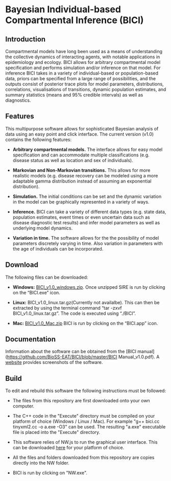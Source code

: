 # Bayesian Individual-based Compartmental Inference (BICI)

## Introduction

Compartmental models have long been used as a means of understanding the collective dynamics of interacting agents, with notable applications in epidemiology and ecology. BICI allows for arbitrary compartmental model specification and performs simulation and/or inference on that model.
For inference BICI takes in a variety of individual-based or population-based data, priors can be specified from a large range of possibilities, and the outputs consist of posterior trace plots for model parameters, distributions, correlations, visualisations of transitions, dynamic population estimates, and summary statistics (means and 95% credible intervals) as well as diagnostics.

## Features

This multipurpose software allows for sophisticated Bayesian analysis of data using an easy point and click interface.
The current version (v1.0) contains the following features:

* **Arbitrary compartmental models.** The interface allows for easy model specification and can accommodate multiple classifications (e.g. disease status as well as location and sex of individuals).

* **Markovian and Non-Markovian transitions.** This allows for more realistic models (e.g. disease recovery can be modeled using a more adaptable gamma distribution instead of assuming an exponential distribution).

* **Simulation.** The initial conditions can be set and the dynamic variation in the model can be graphically represented in a variety of ways.

* **Inference.** BICI can take a variety of different data types (e.g. state data, population estimates, event times or even uncertain data such as disease diagnostic test results) and infer model parameters as well as underlying model dynamics.

* **Variation in time.** The software allows for the the possibility of model parameters discretely varying in time. Also variation in parameters with the age of individuals can be incorporated.

## Download

The following files can be downloaded:

* **Windows:** [BICI_v1.0_windows.zip](https://github.com/BioSS-EAT/BICI/releases/download/v1.0/BICI_v1.0_windows.zip). Once unzipped SIRE is run by clicking on the “BICI.exe” icon.

* **Linux:** BICI_v1.0_linux.tar.gz(Currently not availalbe). This can then be extracted by using the terminal command “tar -zxvf BICI_v1.0_linux.tar.gz”. The code is executed using “./BICI”.

* **Mac:** [BICI_v1.0_Mac.zip](https://github.com/BioSS-EAT/BICI/releases/download/v1.0/BICI_v1.0_Mac.zip) BICI is run by clicking on the “BICI.app” icon.

## Documentation

Information about the software can be obtained from the [BICI manual](https://github.com/BioSS-EAT/BICI/blob/master/BICI Manual_v1.0.pdf). A [website](https://bioss-eat.github.io/BICI.html) provides screenshots of the software.

## Build

To edit and rebuild this software the following instructions must be followed:

* The files from this repository are first downloaded onto your own computer.

* The C++ code in the "Execute" directory must be compiled on your platform of choice (Windows / Linux / Mac). For example "g++ bici.cc tinyxml2.cc -o a.exe -O3" can be used. The resulting "a.exe" executable file is placed into the "Execute" directory.

* This software relies of NW.js to run the graphical user interface. This can be downloaded [here](https://github.com/nwjs/nw.js) for your platform of choice.  

* All the files and folders downloaded from this repository are copies directly into the NW folder. 

* BICI is run by clicking on "NW.exe".


